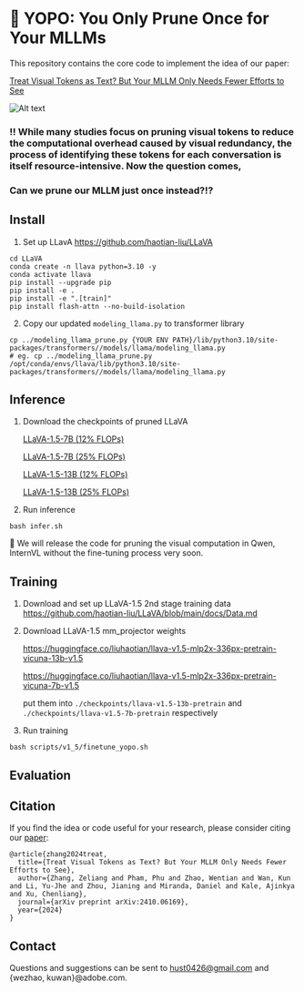 # :rocket: YOPO: You Only Prune Once for Your MLLMs


This repository contains the core code to implement the idea of  our paper:

[Treat Visual Tokens as Text? But Your MLLM Only Needs Fewer Efforts to See](https://arxiv.org/abs/2410.06169v2)

![Alt text](images/method_fig.png "Overview of our method.")

### :bangbang: While many studies focus on pruning visual tokens to reduce the computational overhead caused by visual redundancy, the process of identifying these tokens for each conversation is itself resource-intensive. Now the question comes, ###  

### **Can we prune our MLLM just once instead?**:interrobang: ###



## Install
1. Set up LLavA  https://github.com/haotian-liu/LLaVA 
```Shell
cd LLaVA
conda create -n llava python=3.10 -y
conda activate llava
pip install --upgrade pip  
pip install -e .
pip install -e ".[train]"
pip install flash-attn --no-build-isolation
```

2. Copy our updated `modeling_llama.py` to transformer library
```Shell
cp ../modeling_llama_prune.py {YOUR ENV PATH}/lib/python3.10/site-packages/transformers//models/llama/modeling_llama.py
# eg. cp ../modeling_llama_prune.py /opt/conda/envs/llava/lib/python3.10/site-packages/transformers//models/llama/modeling_llama.py

```
## Inference
1. Download the checkpoints of pruned LLaVA
   
   [LLaVA-1.5-7B (12% FLOPs)](https://huggingface.co/zwt123home123/llava-1.5-7b-prune-zp12)

   [LLaVA-1.5-7B (25% FLOPs)](https://huggingface.co/zwt123home123/llava-1.5-13b-prune-zp25)

   [LLaVA-1.5-13B (12% FLOPs)](https://huggingface.co/zwt123home123/llava-1.5-7b-prune-zp12)

   [LLaVA-1.5-13B (25% FLOPs)](https://huggingface.co/zwt123home123/llava-1.5-13b-prune-zp25)

2. Run inference
```Shell
bash infer.sh
```
:triangular_flag_on_post:  We will release the code for pruning the visual computation in Qwen, InternVL without the fine-tuning process very soon.  
 
## Training

1. Download and set up LLaVA-1.5 2nd stage training data
   https://github.com/haotian-liu/LLaVA/blob/main/docs/Data.md
2. Download LLaVA-1.5 mm_projector weights
   
   https://huggingface.co/liuhaotian/llava-v1.5-mlp2x-336px-pretrain-vicuna-13b-v1.5

   https://huggingface.co/liuhaotian/llava-v1.5-mlp2x-336px-pretrain-vicuna-7b-v1.5

   put them into `./checkpoints/llava-v1.5-13b-pretrain` and `./checkpoints/llava-v1.5-7b-pretrain` respectively
4. Run training
```Shell
bash scripts/v1_5/finetune_yopo.sh
```
## Evaluation

## Citation

If you find the idea or code useful for your research, please consider citing our [paper](https://arxiv.org/abs/2403.12777):

```
@article{zhang2024treat,
  title={Treat Visual Tokens as Text? But Your MLLM Only Needs Fewer Efforts to See},
  author={Zhang, Zeliang and Pham, Phu and Zhao, Wentian and Wan, Kun and Li, Yu-Jhe and Zhou, Jianing and Miranda, Daniel and Kale, Ajinkya and Xu, Chenliang},
  journal={arXiv preprint arXiv:2410.06169},
  year={2024}
}
```

## Contact
Questions and suggestions can be sent to hust0426@gmail.com and {wezhao, kuwan}@adobe.com.
